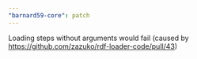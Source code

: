 ```yaml
---
"barnard59-core": patch
---
```


Loading steps without arguments would fail (caused by https://github.com/zazuko/rdf-loader-code/pull/43)
